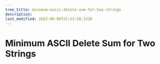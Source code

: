 ```yaml
---
tree_title: minimum-ascii-delete-sum-for-two-strings
description: 
last_modified: 2022-06-09T21:23:28.2328
---
```


# Minimum ASCII Delete Sum for Two Strings
